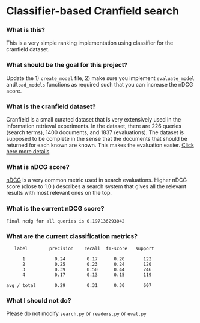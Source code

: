# Classifier-based Cranfield search

### What is this?
This is a very simple ranking implementation using classifier for the cranfield dataset.


### What should be the goal for this project?

Update the 1)  `create_model` file, 2) make sure you implement `evaluate_model` and`load_models` functions as required  such that you can increase the nDCG score.



### What is the cranfield dataset?
Cranfield is a small curated dataset that is very extensively used in the information retrieval experiments.
In the dataset, there are 226 queries (search terms), 1400 documents, and 1837 (evaluations).
The dataset is supposed to be complete in the sense that the documents that should be returned for each known are known.
This makes the evaluation easier. [Click here more details](http://ir.dcs.gla.ac.uk/resources/test_collections/cran/)



### What is nDCG score?
[nDCG](https://en.wikipedia.org/wiki/Discounted_cumulative_gain) is a very common metric used in search evaluations. 
Higher nDCG score (close to 1.0 ) describes a search system that gives all the relevant results with most relevant ones on the top.

### What is the current nDCG score?
`Final ncdg for all queries is 0.197136293042`


### What are the current classification metrics?

       label        precision    recall  f1-score   support

          1           0.24        0.17      0.20       122
          2           0.25        0.23      0.24       120
          3           0.39        0.50      0.44       246
          4           0.17        0.13      0.15       119

    avg / total       0.29        0.31      0.30       607


### What I should not do?

Please do not modify `search.py` or `readers.py` or `eval.py` 